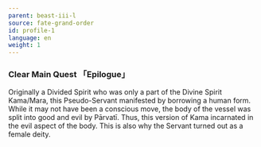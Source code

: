 ```yaml
---
parent: beast-iii-l
source: fate-grand-order
id: profile-1
language: en
weight: 1
---
```


### Clear Main Quest 「Epilogue」

Originally a Divided Spirit who was only a part of the Divine Spirit Kama/Mara, this Pseudo-Servant manifested by borrowing a human form. While it may not have been a conscious move, the body of the vessel was split into good and evil by Pārvatī. Thus, this version of Kama incarnated in the evil aspect of the body. This is also why the Servant turned out as a female deity.
